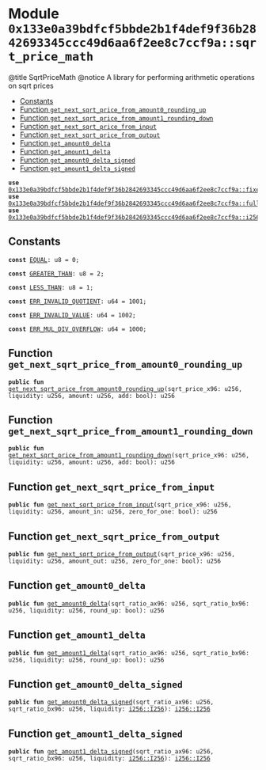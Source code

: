 
<a id="0x133e0a39bdfcf5bbde2b1f4def9f36b2842693345ccc49d6aa6f2ee8c7ccf9a_sqrt_price_math"></a>

# Module `0x133e0a39bdfcf5bbde2b1f4def9f36b2842693345ccc49d6aa6f2ee8c7ccf9a::sqrt_price_math`

@title SqrtPriceMath
@notice A library for performing arithmetic operations on sqrt prices


-  [Constants](#@Constants_0)
-  [Function `get_next_sqrt_price_from_amount0_rounding_up`](#0x133e0a39bdfcf5bbde2b1f4def9f36b2842693345ccc49d6aa6f2ee8c7ccf9a_sqrt_price_math_get_next_sqrt_price_from_amount0_rounding_up)
-  [Function `get_next_sqrt_price_from_amount1_rounding_down`](#0x133e0a39bdfcf5bbde2b1f4def9f36b2842693345ccc49d6aa6f2ee8c7ccf9a_sqrt_price_math_get_next_sqrt_price_from_amount1_rounding_down)
-  [Function `get_next_sqrt_price_from_input`](#0x133e0a39bdfcf5bbde2b1f4def9f36b2842693345ccc49d6aa6f2ee8c7ccf9a_sqrt_price_math_get_next_sqrt_price_from_input)
-  [Function `get_next_sqrt_price_from_output`](#0x133e0a39bdfcf5bbde2b1f4def9f36b2842693345ccc49d6aa6f2ee8c7ccf9a_sqrt_price_math_get_next_sqrt_price_from_output)
-  [Function `get_amount0_delta`](#0x133e0a39bdfcf5bbde2b1f4def9f36b2842693345ccc49d6aa6f2ee8c7ccf9a_sqrt_price_math_get_amount0_delta)
-  [Function `get_amount1_delta`](#0x133e0a39bdfcf5bbde2b1f4def9f36b2842693345ccc49d6aa6f2ee8c7ccf9a_sqrt_price_math_get_amount1_delta)
-  [Function `get_amount0_delta_signed`](#0x133e0a39bdfcf5bbde2b1f4def9f36b2842693345ccc49d6aa6f2ee8c7ccf9a_sqrt_price_math_get_amount0_delta_signed)
-  [Function `get_amount1_delta_signed`](#0x133e0a39bdfcf5bbde2b1f4def9f36b2842693345ccc49d6aa6f2ee8c7ccf9a_sqrt_price_math_get_amount1_delta_signed)


<pre><code><b>use</b> <a href="fixedpoint96.md#0x133e0a39bdfcf5bbde2b1f4def9f36b2842693345ccc49d6aa6f2ee8c7ccf9a_fixedpoint96">0x133e0a39bdfcf5bbde2b1f4def9f36b2842693345ccc49d6aa6f2ee8c7ccf9a::fixedpoint96</a>;
<b>use</b> <a href="fullmath.md#0x133e0a39bdfcf5bbde2b1f4def9f36b2842693345ccc49d6aa6f2ee8c7ccf9a_fullmath">0x133e0a39bdfcf5bbde2b1f4def9f36b2842693345ccc49d6aa6f2ee8c7ccf9a::fullmath</a>;
<b>use</b> <a href="i256.md#0x133e0a39bdfcf5bbde2b1f4def9f36b2842693345ccc49d6aa6f2ee8c7ccf9a_i256">0x133e0a39bdfcf5bbde2b1f4def9f36b2842693345ccc49d6aa6f2ee8c7ccf9a::i256</a>;
</code></pre>



<a id="@Constants_0"></a>

## Constants


<a id="0x133e0a39bdfcf5bbde2b1f4def9f36b2842693345ccc49d6aa6f2ee8c7ccf9a_sqrt_price_math_EQUAL"></a>



<pre><code><b>const</b> <a href="sqrt_price_math.md#0x133e0a39bdfcf5bbde2b1f4def9f36b2842693345ccc49d6aa6f2ee8c7ccf9a_sqrt_price_math_EQUAL">EQUAL</a>: u8 = 0;
</code></pre>



<a id="0x133e0a39bdfcf5bbde2b1f4def9f36b2842693345ccc49d6aa6f2ee8c7ccf9a_sqrt_price_math_GREATER_THAN"></a>



<pre><code><b>const</b> <a href="sqrt_price_math.md#0x133e0a39bdfcf5bbde2b1f4def9f36b2842693345ccc49d6aa6f2ee8c7ccf9a_sqrt_price_math_GREATER_THAN">GREATER_THAN</a>: u8 = 2;
</code></pre>



<a id="0x133e0a39bdfcf5bbde2b1f4def9f36b2842693345ccc49d6aa6f2ee8c7ccf9a_sqrt_price_math_LESS_THAN"></a>



<pre><code><b>const</b> <a href="sqrt_price_math.md#0x133e0a39bdfcf5bbde2b1f4def9f36b2842693345ccc49d6aa6f2ee8c7ccf9a_sqrt_price_math_LESS_THAN">LESS_THAN</a>: u8 = 1;
</code></pre>



<a id="0x133e0a39bdfcf5bbde2b1f4def9f36b2842693345ccc49d6aa6f2ee8c7ccf9a_sqrt_price_math_ERR_INVALID_QUOTIENT"></a>



<pre><code><b>const</b> <a href="sqrt_price_math.md#0x133e0a39bdfcf5bbde2b1f4def9f36b2842693345ccc49d6aa6f2ee8c7ccf9a_sqrt_price_math_ERR_INVALID_QUOTIENT">ERR_INVALID_QUOTIENT</a>: u64 = 1001;
</code></pre>



<a id="0x133e0a39bdfcf5bbde2b1f4def9f36b2842693345ccc49d6aa6f2ee8c7ccf9a_sqrt_price_math_ERR_INVALID_VALUE"></a>



<pre><code><b>const</b> <a href="sqrt_price_math.md#0x133e0a39bdfcf5bbde2b1f4def9f36b2842693345ccc49d6aa6f2ee8c7ccf9a_sqrt_price_math_ERR_INVALID_VALUE">ERR_INVALID_VALUE</a>: u64 = 1002;
</code></pre>



<a id="0x133e0a39bdfcf5bbde2b1f4def9f36b2842693345ccc49d6aa6f2ee8c7ccf9a_sqrt_price_math_ERR_MUL_DIV_OVERFLOW"></a>



<pre><code><b>const</b> <a href="sqrt_price_math.md#0x133e0a39bdfcf5bbde2b1f4def9f36b2842693345ccc49d6aa6f2ee8c7ccf9a_sqrt_price_math_ERR_MUL_DIV_OVERFLOW">ERR_MUL_DIV_OVERFLOW</a>: u64 = 1000;
</code></pre>



<a id="0x133e0a39bdfcf5bbde2b1f4def9f36b2842693345ccc49d6aa6f2ee8c7ccf9a_sqrt_price_math_get_next_sqrt_price_from_amount0_rounding_up"></a>

## Function `get_next_sqrt_price_from_amount0_rounding_up`



<pre><code><b>public</b> <b>fun</b> <a href="sqrt_price_math.md#0x133e0a39bdfcf5bbde2b1f4def9f36b2842693345ccc49d6aa6f2ee8c7ccf9a_sqrt_price_math_get_next_sqrt_price_from_amount0_rounding_up">get_next_sqrt_price_from_amount0_rounding_up</a>(sqrt_price_x96: u256, liquidity: u256, amount: u256, add: bool): u256
</code></pre>



<a id="0x133e0a39bdfcf5bbde2b1f4def9f36b2842693345ccc49d6aa6f2ee8c7ccf9a_sqrt_price_math_get_next_sqrt_price_from_amount1_rounding_down"></a>

## Function `get_next_sqrt_price_from_amount1_rounding_down`



<pre><code><b>public</b> <b>fun</b> <a href="sqrt_price_math.md#0x133e0a39bdfcf5bbde2b1f4def9f36b2842693345ccc49d6aa6f2ee8c7ccf9a_sqrt_price_math_get_next_sqrt_price_from_amount1_rounding_down">get_next_sqrt_price_from_amount1_rounding_down</a>(sqrt_price_x96: u256, liquidity: u256, amount: u256, add: bool): u256
</code></pre>



<a id="0x133e0a39bdfcf5bbde2b1f4def9f36b2842693345ccc49d6aa6f2ee8c7ccf9a_sqrt_price_math_get_next_sqrt_price_from_input"></a>

## Function `get_next_sqrt_price_from_input`



<pre><code><b>public</b> <b>fun</b> <a href="sqrt_price_math.md#0x133e0a39bdfcf5bbde2b1f4def9f36b2842693345ccc49d6aa6f2ee8c7ccf9a_sqrt_price_math_get_next_sqrt_price_from_input">get_next_sqrt_price_from_input</a>(sqrt_price_x96: u256, liquidity: u256, amount_in: u256, zero_for_one: bool): u256
</code></pre>



<a id="0x133e0a39bdfcf5bbde2b1f4def9f36b2842693345ccc49d6aa6f2ee8c7ccf9a_sqrt_price_math_get_next_sqrt_price_from_output"></a>

## Function `get_next_sqrt_price_from_output`



<pre><code><b>public</b> <b>fun</b> <a href="sqrt_price_math.md#0x133e0a39bdfcf5bbde2b1f4def9f36b2842693345ccc49d6aa6f2ee8c7ccf9a_sqrt_price_math_get_next_sqrt_price_from_output">get_next_sqrt_price_from_output</a>(sqrt_price_x96: u256, liquidity: u256, amount_out: u256, zero_for_one: bool): u256
</code></pre>



<a id="0x133e0a39bdfcf5bbde2b1f4def9f36b2842693345ccc49d6aa6f2ee8c7ccf9a_sqrt_price_math_get_amount0_delta"></a>

## Function `get_amount0_delta`



<pre><code><b>public</b> <b>fun</b> <a href="sqrt_price_math.md#0x133e0a39bdfcf5bbde2b1f4def9f36b2842693345ccc49d6aa6f2ee8c7ccf9a_sqrt_price_math_get_amount0_delta">get_amount0_delta</a>(sqrt_ratio_ax96: u256, sqrt_ratio_bx96: u256, liquidity: u256, round_up: bool): u256
</code></pre>



<a id="0x133e0a39bdfcf5bbde2b1f4def9f36b2842693345ccc49d6aa6f2ee8c7ccf9a_sqrt_price_math_get_amount1_delta"></a>

## Function `get_amount1_delta`



<pre><code><b>public</b> <b>fun</b> <a href="sqrt_price_math.md#0x133e0a39bdfcf5bbde2b1f4def9f36b2842693345ccc49d6aa6f2ee8c7ccf9a_sqrt_price_math_get_amount1_delta">get_amount1_delta</a>(sqrt_ratio_ax96: u256, sqrt_ratio_bx96: u256, liquidity: u256, round_up: bool): u256
</code></pre>



<a id="0x133e0a39bdfcf5bbde2b1f4def9f36b2842693345ccc49d6aa6f2ee8c7ccf9a_sqrt_price_math_get_amount0_delta_signed"></a>

## Function `get_amount0_delta_signed`



<pre><code><b>public</b> <b>fun</b> <a href="sqrt_price_math.md#0x133e0a39bdfcf5bbde2b1f4def9f36b2842693345ccc49d6aa6f2ee8c7ccf9a_sqrt_price_math_get_amount0_delta_signed">get_amount0_delta_signed</a>(sqrt_ratio_ax96: u256, sqrt_ratio_bx96: u256, liquidity: <a href="i256.md#0x133e0a39bdfcf5bbde2b1f4def9f36b2842693345ccc49d6aa6f2ee8c7ccf9a_i256_I256">i256::I256</a>): <a href="i256.md#0x133e0a39bdfcf5bbde2b1f4def9f36b2842693345ccc49d6aa6f2ee8c7ccf9a_i256_I256">i256::I256</a>
</code></pre>



<a id="0x133e0a39bdfcf5bbde2b1f4def9f36b2842693345ccc49d6aa6f2ee8c7ccf9a_sqrt_price_math_get_amount1_delta_signed"></a>

## Function `get_amount1_delta_signed`



<pre><code><b>public</b> <b>fun</b> <a href="sqrt_price_math.md#0x133e0a39bdfcf5bbde2b1f4def9f36b2842693345ccc49d6aa6f2ee8c7ccf9a_sqrt_price_math_get_amount1_delta_signed">get_amount1_delta_signed</a>(sqrt_ratio_ax96: u256, sqrt_ratio_bx96: u256, liquidity: <a href="i256.md#0x133e0a39bdfcf5bbde2b1f4def9f36b2842693345ccc49d6aa6f2ee8c7ccf9a_i256_I256">i256::I256</a>): <a href="i256.md#0x133e0a39bdfcf5bbde2b1f4def9f36b2842693345ccc49d6aa6f2ee8c7ccf9a_i256_I256">i256::I256</a>
</code></pre>
